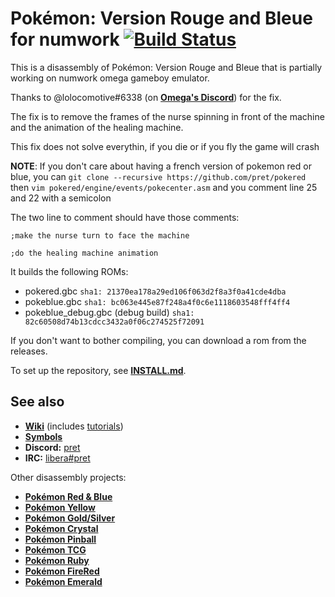 # Pokémon: Version Rouge and Bleue for numwork [![Build Status][ci-badge]][ci]


This is a disassembly of Pokémon: Version Rouge and Bleue that is partially working on numwork omega gameboy emulator.

Thanks to @lolocomotive#6338 (on [**Omega's Discord**][discord-omega]) for the fix.

The fix is to remove the frames of the nurse spinning in front of the machine and the animation of the healing machine.

This fix does not solve everythin, if you die or if you fly the game will crash

**NOTE**: If you don't care about having a french version of pokemon red or blue, you can `git clone --recursive https://github.com/pret/pokered` then `vim pokered/engine/events/pokecenter.asm` and you comment line 25 and 22 with a semicolon

The two line to comment should have those comments:

`;make the nurse turn to face the machine` 

`;do the healing machine animation`

It builds the following ROMs:

* pokered.gbc  `sha1: 21370ea178a29ed106f063d2f8a3f0a41cde4dba`
* pokeblue.gbc  `sha1: bc063e445e87f248a4f0c6e1118603548fff4ff4`
* pokeblue_debug.gbc (debug build) `sha1: 82c60508d74b13cdcc3432a0f06c274525f72091`

If you don't want to bother compiling, you can download a rom from the releases.

To set up the repository, see [**INSTALL.md**](INSTALL.md).


## See also

- [**Wiki**][wiki] (includes [tutorials][tutorials])
- [**Symbols**][symbols]
- **Discord:** [pret][discord]
- **IRC:** [libera#pret][irc]

Other disassembly projects:

- [**Pokémon Red & Blue**][pokered]
- [**Pokémon Yellow**][pokeyellow]
- [**Pokémon Gold/Silver**][pokegold]
- [**Pokémon Crystal**][pokecrystal]
- [**Pokémon Pinball**][pokepinball]
- [**Pokémon TCG**][poketcg]
- [**Pokémon Ruby**][pokeruby]
- [**Pokémon FireRed**][pokefirered]
- [**Pokémon Emerald**][pokeemerald]

[pokered]: https://github.com/pret/pokered
[pokeyellow]: https://github.com/pret/pokeyellow
[pokegold]: https://github.com/pret/pokegold
[pokecrystal]: https://github.com/pret/pokecrystal
[pokepinball]: https://github.com/pret/pokepinball
[poketcg]: https://github.com/pret/poketcg
[pokeruby]: https://github.com/pret/pokeruby
[pokefirered]: https://github.com/pret/pokefirered
[pokeemerald]: https://github.com/pret/pokeemerald
[wiki]: https://github.com/pret/pokered/wiki
[tutorials]: https://github.com/pret/pokered/wiki/Tutorials
[symbols]: https://github.com/pret/pokered/tree/symbols
[discord]: https://discord.gg/d5dubZ3
[irc]: https://web.libera.chat/?#pret
[ci]: https://github.com/einstein95/pokered-fr/actions
[ci-badge]: https://github.com/einstein95/pokered-fr/actions/workflows/main.yml/badge.svg
[discord-omega]: https://discord.gg/X2TWhh9
